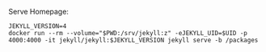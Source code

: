 Serve Homepage:

    JEKYLL_VERSION=4
    docker run --rm --volume="$PWD:/srv/jekyll:z" -eJEKYLL_UID=$UID -p 4000:4000 -it jekyll/jekyll:$JEKYLL_VERSION jekyll serve -b /packages
